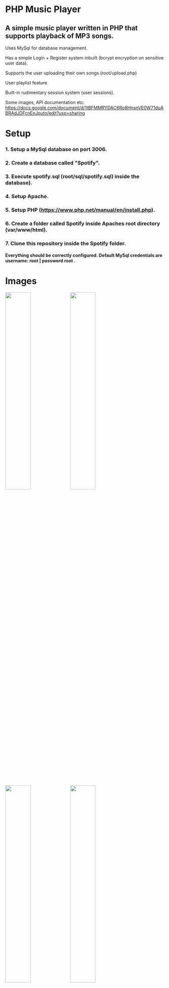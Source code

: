 # PHP Music Player

## A simple music player written in PHP that supports playback of MP3 songs.

Uses MySql for database management.

Has a simple Login + Register system inbuilt (bcrypt encryption on sensitive user data). 

Supports the user uploading their own songs (root/upload.php)

User playlist feature.

Built-in rudimentary session system (user sessions).

Some images, API documentation etc: https://docs.google.com/document/d/1tBFMMRYDAC6Ro8HnsnVE0W71duABRAdJDFcnEnJputo/edit?usp=sharing


# Setup
### 1. Setup a MySql database on port 3006.
### 2. Create a database called "Spotify".
### 3. Execute spotify.sql (root/sql/spotify.sql) inside the database).
### 4. Setup Apache.
### 5. Setup PHP (https://www.php.net/manual/en/install.php).
### 6. Create a folder called Spotify inside Apaches root directory (var/www/html).
### 7. Clone this repository inside the Spotify folder.
#### Everything should be correctly configured. Default MySql credentials are username: root | password root .

# Images
<img align="center" right = "50%" width="40%" height="40%" src="https://user-images.githubusercontent.com/69962221/193657157-e650f846-7a9b-474a-963d-c876c243f203.png">
<img align="center" width="40%" height="40%" src="https://user-images.githubusercontent.com/69962221/193657189-c72f7b54-496d-40c3-8427-7149b998bbb0.png">
<img align="center" width="40%" height="40%" src="https://user-images.githubusercontent.com/69962221/193657220-8630ca6b-1233-4fb4-b625-c8fe5c6d3541.png">
<img align="center" width="40%" height="40%" src="https://user-images.githubusercontent.com/69962221/193657246-53a38d4b-2226-447c-a3bf-0582e5f07f9c.png">
<img align="center" width="40%" height="40%" src="https://user-images.githubusercontent.com/69962221/193657290-4e02623c-b760-496c-8042-934cd8b3fc77.png">
<img align="center" width="40%" height="40%" src="https://user-images.githubusercontent.com/69962221/193657321-2adb802f-df85-488d-9451-cfd1ae7464ec.png">



